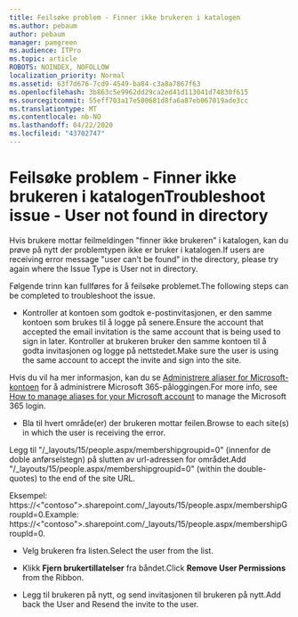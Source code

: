 ```yaml
---
title: Feilsøke problem - Finner ikke brukeren i katalogen
ms.author: pebaum
author: pebaum
manager: pamgreen
ms.audience: ITPro
ms.topic: article
ROBOTS: NOINDEX, NOFOLLOW
localization_priority: Normal
ms.assetid: 63f7d676-7cd9-4549-ba84-c3a8a7867f63
ms.openlocfilehash: 3b863c5e9962dd29ca2ed41d113041d74830f615
ms.sourcegitcommit: 55eff703a17e500681d8fa6a87eb067019ade3cc
ms.translationtype: MT
ms.contentlocale: nb-NO
ms.lasthandoff: 04/22/2020
ms.locfileid: "43702747"
---
```

# <a name="troubleshoot-issue---user-not-found-in-directory"></a><span data-ttu-id="81590-102">Feilsøke problem - Finner ikke brukeren i katalogen</span><span class="sxs-lookup"><span data-stu-id="81590-102">Troubleshoot issue - User not found in directory</span></span>

<span data-ttu-id="81590-103">Hvis brukere mottar feilmeldingen "finner ikke brukeren" i katalogen, kan du prøve på nytt der problemtypen ikke er bruker i katalogen.</span><span class="sxs-lookup"><span data-stu-id="81590-103">If users are receiving error message "user can't be found" in the directory, please try again where the Issue Type is User not in directory.</span></span>

<span data-ttu-id="81590-104">Følgende trinn kan fullføres for å feilsøke problemet.</span><span class="sxs-lookup"><span data-stu-id="81590-104">The following steps can be completed to troubleshoot the issue.</span></span>

- <span data-ttu-id="81590-105">Kontroller at kontoen som godtok e-postinvitasjonen, er den samme kontoen som brukes til å logge på senere.</span><span class="sxs-lookup"><span data-stu-id="81590-105">Ensure the account that accepted the email invitation is the same account that is being used to sign in later.</span></span> <span data-ttu-id="81590-106">Kontroller at brukeren bruker den samme kontoen til å godta invitasjonen og logge på nettstedet.</span><span class="sxs-lookup"><span data-stu-id="81590-106">Make sure the user is using the same account to accept the invite and sign into the site.</span></span> 

<span data-ttu-id="81590-107">Hvis du vil ha mer informasjon, kan du se [Administrere aliaser for Microsoft-kontoen</a> for å administrere Microsoft 365-påloggingen](https://support.microsoft.com/help/12407/microsoft-account-how-to-manage-aliases).</span><span class="sxs-lookup"><span data-stu-id="81590-107">For more info, see [How to manage aliases for your Microsoft account</a> to manage the Microsoft 365 login](https://support.microsoft.com/help/12407/microsoft-account-how-to-manage-aliases).</span></span> 

- <span data-ttu-id="81590-108">Bla til hvert område(er) der brukeren mottar feilen.</span><span class="sxs-lookup"><span data-stu-id="81590-108">Browse to each site(s) in which the user is receiving the error.</span></span> 

<span data-ttu-id="81590-109">Legg til "/_layouts/15/people.aspx/membershipgroupid=0" (innenfor de doble anførselstegn) på slutten av url-adressen for området.</span><span class="sxs-lookup"><span data-stu-id="81590-109">Add "/_layouts/15/people.aspx/membershipgroupid=0" (within the double-quotes) to the end of the site URL.</span></span> 

<span data-ttu-id="81590-110">Eksempel: https://<"contoso">.sharepoint.com/_layouts/15/people.aspx/membershipGroupId=0.</span><span class="sxs-lookup"><span data-stu-id="81590-110">Example: https://<"contoso">.sharepoint.com/_layouts/15/people.aspx/membershipGroupId=0.</span></span>

- <span data-ttu-id="81590-111">Velg brukeren fra listen.</span><span class="sxs-lookup"><span data-stu-id="81590-111">Select the user from the list.</span></span>

- <span data-ttu-id="81590-112">Klikk **Fjern brukertillatelser** fra båndet.</span><span class="sxs-lookup"><span data-stu-id="81590-112">Click **Remove User Permissions** from the Ribbon.</span></span> 
-  <span data-ttu-id="81590-113">Legg til brukeren på nytt, og send invitasjonen til brukeren på nytt.</span><span class="sxs-lookup"><span data-stu-id="81590-113">Add back the User and Resend the invite to the user.</span></span>

